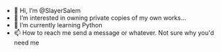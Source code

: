 - 👋 Hi, I’m @SlayerSalem
- 👀 I’m interested in owning private copies of my own works...
- 🌱 I’m currently learning Python
- 📫 How to reach me send a message or whatever. Not sure why you'd need me

<!---
SlayerSalem/SlayerSalem is a ✨ special ✨ repository because its `README.md` (this file) appears on your GitHub profile.
You can click the Preview link to take a look at your changes.
--->
